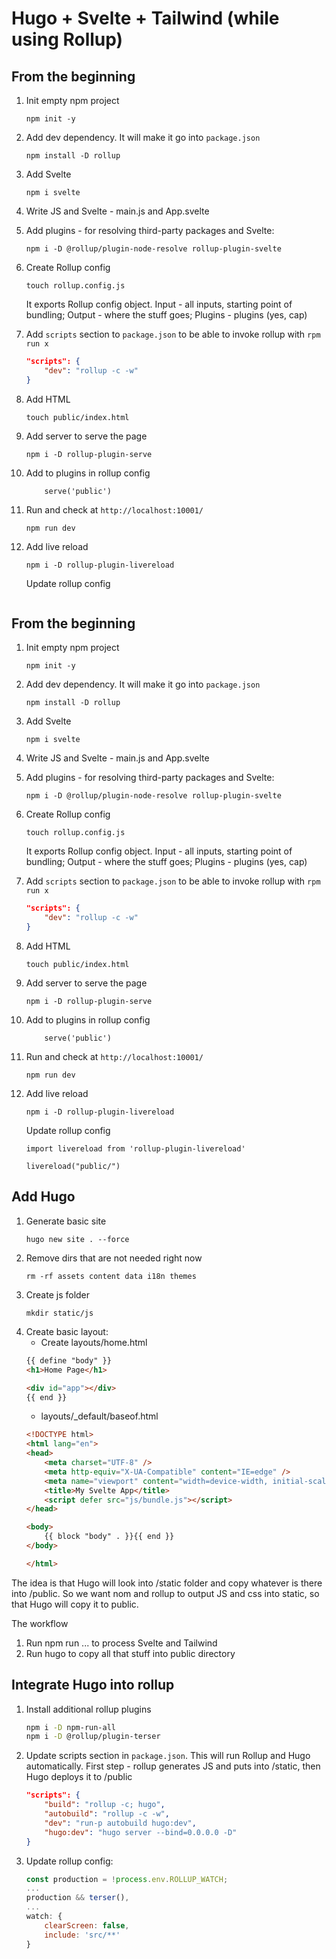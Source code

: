 # Hugo + Svelte + Tailwind (while using Rollup)

## From the beginning

1. Init empty npm project
    ```
    npm init -y
    ```

2. Add dev dependency. It will make it go into `package.json`

    ```
    npm install -D rollup
    ```

3. Add Svelte

    ```
    npm i svelte
    ```

4. Write JS and Svelte - main.js and App.svelte

5. Add plugins - for resolving third-party packages and Svelte:
    ```
    npm i -D @rollup/plugin-node-resolve rollup-plugin-svelte
    ```

6. Create Rollup config
    ```
    touch rollup.config.js
    ```    
    It exports Rollup config object. Input - all inputs, starting point of bundling; Output - where the stuff goes; Plugins - plugins (yes, cap)

7. Add `scripts` section to `package.json` to be able to invoke rollup with `rpm run x`

    ```json
    "scripts": {
        "dev": "rollup -c -w"
    } 
    ```

8. Add HTML
    ```
    touch public/index.html
    ```    

9. Add server to serve the page
    ```
    npm i -D rollup-plugin-serve
    ```

10. Add to plugins in rollup config
    ```
        serve('public')
    ```

11. Run and check at `http://localhost:10001/`
    ```
    npm run dev
    ```    

12. Add live reload
    ```
    npm i -D rollup-plugin-livereload
    ```    

    Update rollup config
    ```# Hugo + Svelte + Tailwind (while using Rollup)

## From the beginning

1. Init empty npm project
    ```
    npm init -y
    ```

2. Add dev dependency. It will make it go into `package.json`

    ```
    npm install -D rollup
    ```

3. Add Svelte

    ```
    npm i svelte
    ```

4. Write JS and Svelte - main.js and App.svelte

5. Add plugins - for resolving third-party packages and Svelte:
    ```
    npm i -D @rollup/plugin-node-resolve rollup-plugin-svelte
    ```

6. Create Rollup config
    ```
    touch rollup.config.js
    ```    
    It exports Rollup config object. Input - all inputs, starting point of bundling; Output - where the stuff goes; Plugins - plugins (yes, cap)

7. Add `scripts` section to `package.json` to be able to invoke rollup with `rpm run x`

    ```json
    "scripts": {
        "dev": "rollup -c -w"
    } 
    ```

8. Add HTML
    ```
    touch public/index.html
    ```    

9. Add server to serve the page
    ```
    npm i -D rollup-plugin-serve
    ```

10. Add to plugins in rollup config
    ```
        serve('public')
    ```

11. Run and check at `http://localhost:10001/`
    ```
    npm run dev
    ```    

12. Add live reload
    ```
    npm i -D rollup-plugin-livereload
    ```    

    Update rollup config
    ```
    import livereload from 'rollup-plugin-livereload'

    livereload("public/")
    ```

## Add Hugo

1. Generate basic site
    ```
    hugo new site . --force
    ```
2. Remove dirs that are not needed right now
    ```
    rm -rf assets content data i18n themes
    ```
3. Create js folder
    ```
    mkdir static/js
    ```
4. Create basic layout:    
    - Create layouts/home.html
    ```html
    {{ define "body" }}
    <h1>Home Page</h1>

    <div id="app"></div>
    {{ end }}
    ```
    - layouts/_default/baseof.html
    ```html
    <!DOCTYPE html>
    <html lang="en">
    <head>
        <meta charset="UTF-8" />
        <meta http-equiv="X-UA-Compatible" content="IE=edge" />
        <meta name="viewport" content="width=device-width, initial-scale=1.0" />
        <title>My Svelte App</title>
        <script defer src="js/bundle.js"></script>
    </head>

    <body>
        {{ block "body" . }}{{ end }}
    </body>

    </html>
    ```
    
The idea is that Hugo will look into /static folder and copy whatever is there into /public. So we want nom and rollup to output JS and css into static, so that Hugo will copy it to public.

The workflow
1. Run npm run ... to process Svelte and Tailwind
2. Run hugo to copy all that stuff into public directory

## Integrate Hugo into rollup

1. Install additional rollup plugins
    ```bash
    npm i -D npm-run-all
    npm i -D @rollup/plugin-terser
    ```
2. Update scripts section in `package.json`. This will run Rollup and Hugo automatically. First step - rollup generates JS and puts into /static, then Hugo deploys it to /public
    ```json
    "scripts": {
        "build": "rollup -c; hugo",
        "autobuild": "rollup -c -w",
        "dev": "run-p autobuild hugo:dev",
        "hugo:dev": "hugo server --bind=0.0.0.0 -D"
    }
    ```
3. Update rollup config:
    ```js
    const production = !process.env.ROLLUP_WATCH;
    ...
    production && terser(),
    ...
    watch: {
		clearScreen: false,
		include: 'src/**'
	}
    ```

